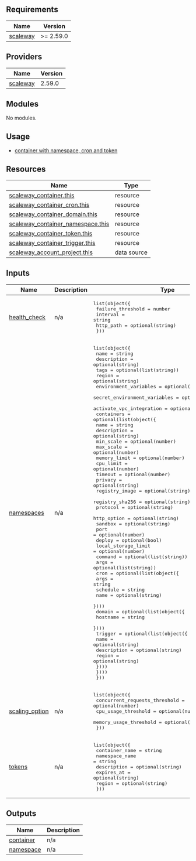## Requirements

| Name | Version |
|------|---------|
| <a name="requirement_scaleway"></a> [scaleway](#requirement\_scaleway) | >= 2.59.0 |

## Providers

| Name | Version |
|------|---------|
| <a name="provider_scaleway"></a> [scaleway](#provider\_scaleway) | 2.59.0 |

## Modules

No modules.

## Usage

- [container with namespace, cron and token](examples/main.tf)

## Resources

| Name | Type |
|------|------|
| [scaleway_container.this](https://registry.terraform.io/providers/scaleway/scaleway/latest/docs/resources/container) | resource |
| [scaleway_container_cron.this](https://registry.terraform.io/providers/scaleway/scaleway/latest/docs/resources/container_cron) | resource |
| [scaleway_container_domain.this](https://registry.terraform.io/providers/scaleway/scaleway/latest/docs/resources/container_domain) | resource |
| [scaleway_container_namespace.this](https://registry.terraform.io/providers/scaleway/scaleway/latest/docs/resources/container_namespace) | resource |
| [scaleway_container_token.this](https://registry.terraform.io/providers/scaleway/scaleway/latest/docs/resources/container_token) | resource |
| [scaleway_container_trigger.this](https://registry.terraform.io/providers/scaleway/scaleway/latest/docs/resources/container_trigger) | resource |
| [scaleway_account_project.this](https://registry.terraform.io/providers/scaleway/scaleway/latest/docs/data-sources/account_project) | data source |

## Inputs

| Name | Description | Type | Default | Required |
|------|-------------|------|---------|:--------:|
| <a name="input_health_check"></a> [health\_check](#input\_health\_check) | n/a | <pre>list(object({<br/>    failure_threshold = number<br/>    interval          = string<br/>    http_path         = optional(string)<br/>  }))</pre> | `[]` | no |
| <a name="input_namespaces"></a> [namespaces](#input\_namespaces) | n/a | <pre>list(object({<br/>    name                         = string<br/>    description                  = optional(string)<br/>    tags                         = optional(list(string))<br/>    region                       = optional(string)<br/>    environment_variables        = optional(map(string))<br/>    secret_environment_variables = optional(map(string))<br/>    activate_vpc_integration     = optional(bool)<br/>    containers = optional(list(object({<br/>      name                = string<br/>      description         = optional(string)<br/>      min_scale           = optional(number)<br/>      max_scale           = optional(number)<br/>      memory_limit        = optional(number)<br/>      cpu_limit           = optional(number)<br/>      timeout             = optional(number)<br/>      privacy             = optional(string)<br/>      registry_image      = optional(string)<br/>      registry_sha256     = optional(string)<br/>      protocol            = optional(string)<br/>      http_option         = optional(string)<br/>      sandbox             = optional(string)<br/>      port                = optional(number)<br/>      deploy              = optional(bool)<br/>      local_storage_limit = optional(number)<br/>      command             = optional(list(string))<br/>      args                = optional(list(string))<br/>      cron = optional(list(object({<br/>        args     = string<br/>        schedule = string<br/>        name     = optional(string)<br/>      })))<br/>      domain = optional(list(object({<br/>        hostname = string<br/>      })))<br/>      trigger = optional(list(object({<br/>        name        = optional(string)<br/>        description = optional(string)<br/>        region      = optional(string)<br/>      })))<br/>    })))<br/>  }))</pre> | `[]` | no |
| <a name="input_scaling_option"></a> [scaling\_option](#input\_scaling\_option) | n/a | <pre>list(object({<br/>    concurrent_requests_threshold = optional(number)<br/>    cpu_usage_threshold           = optional(number)<br/>    memory_usage_threshold        = optional(number)<br/>  }))</pre> | `[]` | no |
| <a name="input_tokens"></a> [tokens](#input\_tokens) | n/a | <pre>list(object({<br/>    container_name = string<br/>    namespace_name = string<br/>    description    = optional(string)<br/>    expires_at     = optional(string)<br/>    region         = optional(string)<br/>  }))</pre> | `[]` | no |

## Outputs

| Name | Description |
|------|-------------|
| <a name="output_container"></a> [container](#output\_container) | n/a |
| <a name="output_namespace"></a> [namespace](#output\_namespace) | n/a |

